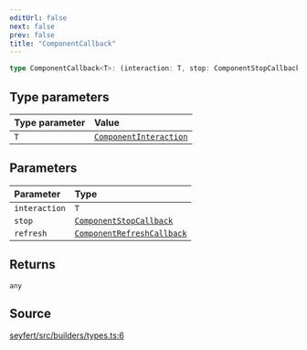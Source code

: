 ```yaml
---
editUrl: false
next: false
prev: false
title: "ComponentCallback"
---
```


```ts
type ComponentCallback<T>: (interaction: T, stop: ComponentStopCallback, refresh: ComponentRefreshCallback) => any;
```

## Type parameters

| Type parameter | Value |
| :------ | :------ |
| `T` | [`ComponentInteraction`](/api/classes/componentinteraction/) |

## Parameters

| Parameter | Type |
| :------ | :------ |
| `interaction` | `T` |
| `stop` | [`ComponentStopCallback`](/api/type-aliases/componentstopcallback/) |
| `refresh` | [`ComponentRefreshCallback`](/api/type-aliases/componentrefreshcallback/) |

## Returns

`any`

## Source

[seyfert/src/builders/types.ts:6](https://github.com/potoland/potocuit/blob/e332d7a/src/builders/types.ts#L6)

